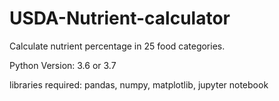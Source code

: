 # USDA-Nutrient-calculator
Calculate nutrient percentage in 25 food categories.


Python Version: 3.6 or 3.7

libraries required: pandas, numpy, matplotlib, jupyter notebook
